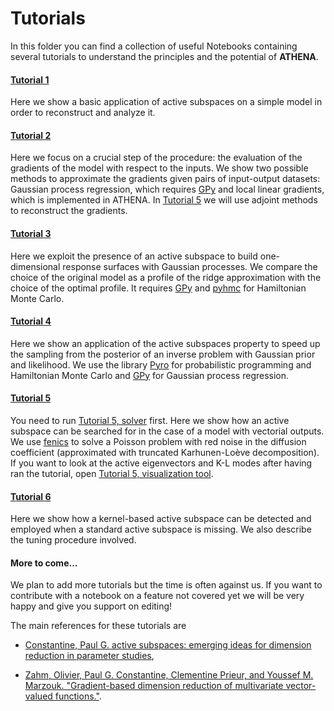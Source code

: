 # Tutorials

In this folder you can find a collection of useful Notebooks containing several tutorials to understand the principles and the potential of **ATHENA**.

#### [Tutorial 1](01_intro.ipynb)
Here we show a basic application of active subspaces on a simple model in order to reconstruct and analyze it.

#### [Tutorial 2](02_gradients_evaluation.ipynb)
Here we focus on a crucial step of the procedure: the evaluation of the gradients of the model with respect to the inputs. We show two possible methods to approximate the gradients given pairs of input-output datasets: Gaussian process regression, which requires [GPy](https://github.com/SheffieldML/GPy) and local linear gradients, which is implemented in ATHENA. In [Tutorial 5](05_SPDE_on_athena_vectorial_AS.ipynb) we will use adjoint methods to reconstruct the gradients.

#### [Tutorial 3](03_response_surfaces.ipynb)
Here we exploit the presence of an active subspace to build one-dimensional response surfaces with Gaussian
processes. We compare the choice of the original model as a profile of the ridge approximation with the choice of the optimal profile. It requires [GPy](https://github.com/SheffieldML/GPy) and [pyhmc](https://github.com/rmcgibbo/pyhmc) for Hamiltonian Monte Carlo.

#### [Tutorial 4](04_inverse_problems.ipynb)
Here we show an application of the active subspaces property to speed up the sampling from the posterior of an inverse problem with Gaussian prior and likelihood. We use the library [Pyro](https://pyro.ai/) for probabilistic programming and Hamiltonian Monte Carlo and [GPy](https://github.com/SheffieldML/GPy) for Gaussian process regression.

#### [Tutorial 5](05_SPDE_on_athena_vectorial_AS.ipynb)
You need to run [Tutorial 5, solver](05_SPDE_on_fenics_solver.ipynb) first. Here we show how an
active subspace can be searched for in the case of a model with vectorial outputs. We use [fenics](https://fenicsproject.org/) to solve a Poisson problem with red noise in the diffusion coefficient (approximated with truncated Karhunen-Loève decomposition). If you want to look at the active eigenvectors and K-L modes after having ran the tutorial, open [Tutorial 5, visualization tool](05_SPDE_on_fenics_modes.ipynb).

#### [Tutorial 6](06_kernel-based_AS.ipynb)
Here we show how a kernel-based active subspace can be detected and employed
when a standard active subspace is missing. We also describe the tuning
procedure involved.

#### More to come...
We plan to add more tutorials but the time is often against us. If you want to contribute with a notebook on a feature not covered yet we will be very happy and give you support on editing!

The main references for these tutorials are

* [Constantine, Paul G. active subspaces: emerging ideas for dimension reduction in parameter studies](https://doi.org/10.1137/1.9781611973860),

* [Zahm, Olivier, Paul G. Constantine, Clementine Prieur, and Youssef M. Marzouk. "Gradient-based dimension reduction of multivariate vector-valued functions."](https://epubs.siam.org/doi/pdf/10.1137/18M1221837).
